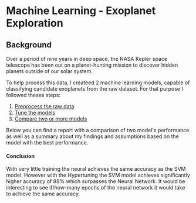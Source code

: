 # Machine Learning - Exoplanet Exploration


## Background

Over a period of nine years in deep space, the NASA Kepler space telescope has been out on a planet-hunting mission to discover hidden planets outside of our solar system.

To help process this data, I createed 2 machine learning models, capable of classifying candidate exoplanets from the raw dataset. For that purpose I followed theses steps:

1. [Preprocess the raw data](#Preprocessing)
2. [Tune the models](#Tune-Model-Parameters)
3. [Compare two or more models](#Evaluate-Model-Performance)

Below you can find a report with a comparison of two model's performance as well as a summary about my findings and assumptions based on the model with the best performance.



#### Conclusion
With very little training the neural achieves the same accuracy as the SVM model. However with the Hypertuning the SVM model achieves significantly higher accuracy of 88% which surpasses the Neural Network. It would be interesting to see if/how-many epochs of the neural network it would take to achieve the same accuracy.

